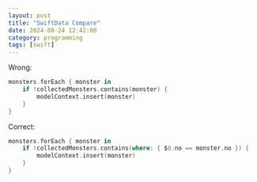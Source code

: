 ```yaml
---
layout: post
title: "SwiftData Compare"
date: 2024-08-24 12:42:00
category: programming
tags: [swift]
---
```


Wrong:  

```swift
monsters.forEach { monster in
    if !collectedMonsters.contains(monster) {
        modelContext.insert(monster)
    }
}
```

Correct:  

```swift
monsters.forEach { monster in
    if !collectedMonsters.contains(where: { $0.no == monster.no }) {
        modelContext.insert(monster)
    }
}
```



[jekyll]: http://jekyllrb.com
[jekyll-gh]: https://github.com/jekyll/jekyll
[jekyll-help]: https://github.com/jekyll/jekyll-help

